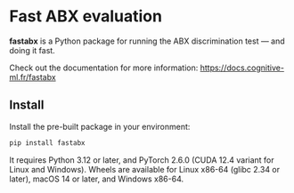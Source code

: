 # Fast ABX evaluation

**fastabx** is a Python package for running the ABX discrimination test — and doing it fast.

Check out the documentation for more information: https://docs.cognitive-ml.fr/fastabx

## Install

Install the pre-built package in your environment:

```bash
pip install fastabx
```

It requires Python 3.12 or later, and PyTorch 2.6.0 (CUDA 12.4 variant for Linux and Windows).
Wheels are available for Linux x86-64 (glibc 2.34 or later), macOS 14 or later, and Windows x86-64.
